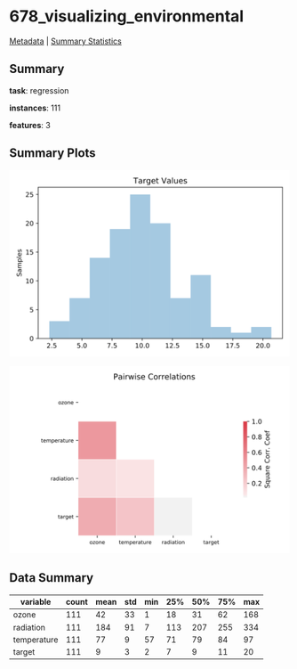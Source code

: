 # 678_visualizing_environmental

[Metadata](metadata.yaml) | [Summary Statistics](summary_stats.csv)

## Summary

**task**: regression

**instances**: 111

**features**: 3

## Summary Plots

![Labels](label.svg)

![Corr](corr.svg)

## Data Summary

|	variable	|	count	|	mean	|	std	|	min	|	25%	|	50%	|	75%	|	max|
| --- | --- | --- | --- | --- | --- | --- | --- | --- |
|	ozone	|	111	|	42	|	33	|	1	|	18	|	31	|	62	|	168
|	radiation	|	111	|	184	|	91	|	7	|	113	|	207	|	255	|	334
|	temperature	|	111	|	77	|	9	|	57	|	71	|	79	|	84	|	97
|	target	|	111	|	9	|	3	|	2	|	7	|	9	|	11	|	20
